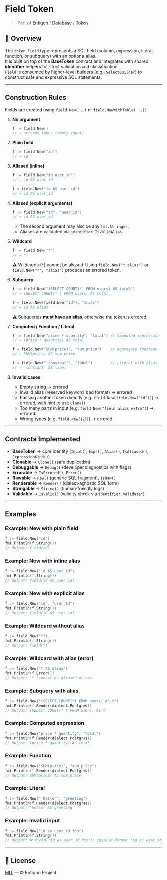 # Field Token

> Part of [Entiqon](../../../) / [Database](../../) / [Token](../)

## 🌱 Overview

The `token.Field` type represents a SQL field (column, expression, literal, function, or subquery) with an optional alias.  
It is built on top of the **BaseToken** contract and integrates with shared **identifier** helpers for strict validation and classification.  
`Field` is consumed by higher-level builders (e.g., `SelectBuilder`) to construct safe and expressive SQL statements.

---

## Construction Rules

Fields are created using `field.New(...)` or `field.NewWithTable(...)`:

1. **No argument**
   ```go
   f := field.New()
   // → errored token (empty input)
   ```

2. **Plain field**
   ```go
   f := field.New("id")
   // → id
   ```

3. **Aliased (inline)**
   ```go
   f := field.New("id user_id")
   // → id AS user_id

   f = field.New("id AS user_id")
   // → id AS user_id
   ```

4. **Aliased (explicit arguments)**
   ```go
   f := field.New("id", "user_id")
   // → id AS user_id
   ```
   - The second argument may also be any `fmt.Stringer`.
   - Aliases are validated via `identifier.IsValidAlias`.

5. **Wildcard**
   ```go
   f := field.New("*")
   // → *
   ```
   ⚠️ Wildcards (`*`) cannot be aliased. Using `field.New("* alias")` or `field.New("*", "alias")` produces an errored token.

6. **Subquery**
   ```go
   f := field.New("(SELECT COUNT(*) FROM users) AS total")
   // → (SELECT COUNT(* ) FROM users) AS total

   f = field.New(field.New("id"), "alias")
   // → id AS alias
   ```
   ⚠️ Subqueries **must have an alias**, otherwise the token is errored.

7. **Computed / Function / Literal**
   ```go
   f := field.New("price * quantity", "total") // Computed expression
   // → (price * quantity) AS total

   f = field.New("SUM(price)", "sum_price")    // Aggregate function
   // → SUM(price) AS sum_price

   f = field.New("'constant'", "label")        // Literal with alias
   // → 'constant' AS label
   ```

8. **Invalid cases**
   - Empty string → errored
   - Invalid alias (reserved keyword, bad format) → errored
   - Passing another token directly (e.g. `field.New(field.New("id"))`) → errored, with hint to use `Clone()`
   - Too many parts in input (e.g. `field.New("field alias extra")`) → errored
   - Wrong types (e.g. `field.New(123)`) → errored

---

## Contracts Implemented

- **BaseToken** → core identity (`Input()`, `Expr()`, `Alias()`, `IsAliased()`, `ExpressionKind()`)
- **Clonable** → `Clone()` (safe duplication)
- **Debuggable** → `Debug()` (developer diagnostics with flags)
- **Errorable** → `IsErrored()`, `Error()`
- **Rawable** → `Raw()` (generic SQL fragment), `IsRaw()`
- **Renderable** → `Render()` (dialect‑agnostic SQL form)
- **Stringable** → `String()` (human‑friendly logs)
- **Validable** → `IsValid()` (validity check via `identifier.Validate*`)

---

## Examples

### Example: New with plain field
```go
f := field.New("id")
fmt.Println(f.String())
// Output: field(id)
```

### Example: New with inline alias
```go
f := field.New("id AS user_id")
fmt.Println(f.String())
// Output: field(id AS user_id)
```

### Example: New with explicit alias
```go
f := field.New("id", "user_id")
fmt.Println(f.String())
// Output: field(id AS user_id)
```

### Example: Wildcard without alias
```go
f := field.New("*")
fmt.Println(f.String())
// Output: field(*)
```

### Example: Wildcard with alias (error)
```go
f := field.New("* AS alias")
fmt.Println(f.Error())
// Output: '* 'cannot be aliased or raw
```

### Example: Subquery with alias
```go
f := field.New("(SELECT COUNT(*) FROM users) AS t")
fmt.Println(f.Render(dialect.Postgres))
// Output: (SELECT COUNT(* ) FROM users) AS t
```

### Example: Computed expression
```go
f := field.New("price * quantity", "total")
fmt.Println(f.Render(dialect.Postgres))
// Output: (price * quantity) AS total
```

### Example: Function
```go
f := field.New("SUM(price)", "sum_price")
fmt.Println(f.Render(dialect.Postgres))
// Output: SUM(price) AS sum_price
```

### Example: Literal
```go
f := field.New("'hello'", "greeting")
fmt.Println(f.Render(dialect.Postgres))
// Output: 'hello' AS greeting
```

### Example: Invalid input
```go
f := field.New("id as user_id foo")
fmt.Println(f.String())
// Output: ❌ field("id as user_id foo"): invalid format "id as user_id foo"
```

---

## 📄 License

[MIT](../../../LICENSE) — © Entiqon Project

